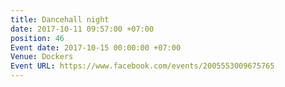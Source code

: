 ```yaml
---
title: Dancehall night
date: 2017-10-11 09:57:00 +07:00
position: 46
Event date: 2017-10-15 00:00:00 +07:00
Venue: Dockers
Event URL: https://www.facebook.com/events/2005553009675765
---
```


